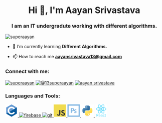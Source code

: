<h1 align="center">Hi 👋, I'm Aayan Srivastava</h1>
<h3 align="center">I am an IT undergradute working with different algorithms.</h3>

<p align="left"> <img src="https://komarev.com/ghpvc/?username=superaayan&label=profile views&color=0e75b6&style=flat" alt="superaayan" /> </p>

- 🌱 I’m currently learning **Different Algorithms.**

- 📫 How to reach me **aayansrivastava13@gmail.com**

<h3 align="left">Connect with me:</h3>
<p align="left">
<a href="https://dev.to/superaayan" target="blank"><img align="center" src="https://cdn.jsdelivr.net/npm/simple-icons@3.0.1/icons/dev-dot-to.svg" alt="superaayan" height="30" width="40" /></a>
<a href="https://twitter.com/@13superaayan" target="blank"><img align="center" src="https://raw.githubusercontent.com/rahuldkjain/github-profile-readme-generator/master/src/images/icons/Social/twitter.svg" alt="@13superaayan" height="30" width="40" /></a>
<a href="https://linkedin.com/in/aayan srivastava" target="blank"><img align="center" src="https://raw.githubusercontent.com/rahuldkjain/github-profile-readme-generator/master/src/images/icons/Social/linked-in-alt.svg" alt="aayan srivastava" height="30" width="40" /></a>
</p>

<h3 align="left">Languages and Tools:</h3>
<p align="left"> <a href="https://www.cprogramming.com/" target="_blank"> <img src="https://raw.githubusercontent.com/devicons/devicon/master/icons/c/c-original.svg" alt="c" width="40" height="40"/> </a> <a href="https://firebase.google.com/" target="_blank"> <img src="https://www.vectorlogo.zone/logos/firebase/firebase-icon.svg" alt="firebase" width="40" height="40"/> </a> <a href="https://git-scm.com/" target="_blank"> <img src="https://www.vectorlogo.zone/logos/git-scm/git-scm-icon.svg" alt="git" width="40" height="40"/> </a> <a href="https://developer.mozilla.org/en-US/docs/Web/JavaScript" target="_blank"> <img src="https://raw.githubusercontent.com/devicons/devicon/master/icons/javascript/javascript-original.svg" alt="javascript" width="40" height="40"/> </a> <a href="https://www.photoshop.com/en" target="_blank"> <img src="https://raw.githubusercontent.com/devicons/devicon/master/icons/photoshop/photoshop-line.svg" alt="photoshop" width="40" height="40"/> </a> <a href="https://www.python.org" target="_blank"> <img src="https://raw.githubusercontent.com/devicons/devicon/master/icons/python/python-original.svg" alt="python" width="40" height="40"/> </a> <a href="https://reactjs.org/" target="_blank"> <img src="https://raw.githubusercontent.com/devicons/devicon/master/icons/react/react-original-wordmark.svg" alt="react" width="40" height="40"/> </a> </p>
